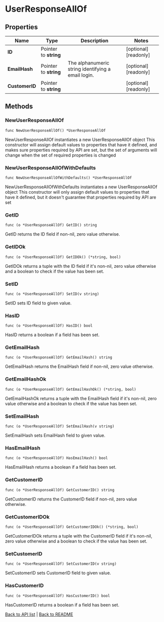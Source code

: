 # UserResponseAllOf

## Properties

Name | Type | Description | Notes
------------ | ------------- | ------------- | -------------
**ID** | Pointer to **string** |  | [optional] [readonly] 
**EmailHash** | Pointer to **string** | The alphanumeric string identifying a email login. | [optional] [readonly] 
**CustomerID** | Pointer to **string** |  | [optional] [readonly] 

## Methods

### NewUserResponseAllOf

`func NewUserResponseAllOf() *UserResponseAllOf`

NewUserResponseAllOf instantiates a new UserResponseAllOf object
This constructor will assign default values to properties that have it defined,
and makes sure properties required by API are set, but the set of arguments
will change when the set of required properties is changed

### NewUserResponseAllOfWithDefaults

`func NewUserResponseAllOfWithDefaults() *UserResponseAllOf`

NewUserResponseAllOfWithDefaults instantiates a new UserResponseAllOf object
This constructor will only assign default values to properties that have it defined,
but it doesn't guarantee that properties required by API are set

### GetID

`func (o *UserResponseAllOf) GetID() string`

GetID returns the ID field if non-nil, zero value otherwise.

### GetIDOk

`func (o *UserResponseAllOf) GetIDOk() (*string, bool)`

GetIDOk returns a tuple with the ID field if it's non-nil, zero value otherwise
and a boolean to check if the value has been set.

### SetID

`func (o *UserResponseAllOf) SetID(v string)`

SetID sets ID field to given value.

### HasID

`func (o *UserResponseAllOf) HasID() bool`

HasID returns a boolean if a field has been set.

### GetEmailHash

`func (o *UserResponseAllOf) GetEmailHash() string`

GetEmailHash returns the EmailHash field if non-nil, zero value otherwise.

### GetEmailHashOk

`func (o *UserResponseAllOf) GetEmailHashOk() (*string, bool)`

GetEmailHashOk returns a tuple with the EmailHash field if it's non-nil, zero value otherwise
and a boolean to check if the value has been set.

### SetEmailHash

`func (o *UserResponseAllOf) SetEmailHash(v string)`

SetEmailHash sets EmailHash field to given value.

### HasEmailHash

`func (o *UserResponseAllOf) HasEmailHash() bool`

HasEmailHash returns a boolean if a field has been set.

### GetCustomerID

`func (o *UserResponseAllOf) GetCustomerID() string`

GetCustomerID returns the CustomerID field if non-nil, zero value otherwise.

### GetCustomerIDOk

`func (o *UserResponseAllOf) GetCustomerIDOk() (*string, bool)`

GetCustomerIDOk returns a tuple with the CustomerID field if it's non-nil, zero value otherwise
and a boolean to check if the value has been set.

### SetCustomerID

`func (o *UserResponseAllOf) SetCustomerID(v string)`

SetCustomerID sets CustomerID field to given value.

### HasCustomerID

`func (o *UserResponseAllOf) HasCustomerID() bool`

HasCustomerID returns a boolean if a field has been set.


[Back to API list](../README.md#documentation-for-api-endpoints) | [Back to README](../README.md)

